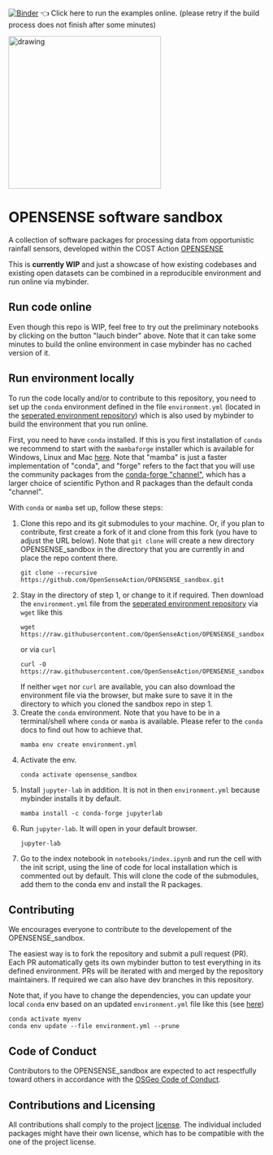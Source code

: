 [![Binder](https://mybinder.org/badge_logo.svg)](https://mybinder.org/v2/gh/OpenSenseAction/OPENSENSE_sandbox_environment/main?urlpath=git-pull?repo=https://github.com/OpenSenseAction/OPENSENSE_sandbox%26urlpath=lab/tree/OPENSENSE_sandbox/notebooks/index.ipynb&branch=main)  :point_left: Click here to run the examples online. (please retry if the build process does not finish after some minutes)

<img src="https://user-images.githubusercontent.com/102827/174779884-a2fb0971-4850-4ad6-93eb-2c53b922b408.svg" alt="drawing" width="300"/>

# OPENSENSE software sandbox
A collection of software packages for processing data from opportunistic rainfall sensors, developed within the COST Action [OPENSENSE](https://opensenseaction.eu/)

This is **currently WIP** and just a showcase of how existing codebases and existing open datasets can be combined in a reproducible environment and run online via mybinder.

## Run code online

Even though this repo is WIP, feel free to try out the preliminary notebooks by clicking on the button "lauch binder" above. Note that it can take some minutes to build the online environment in case mybinder has no cached version of it.

## Run environment locally

To run the code locally and/or to contribute to this repository, you need to set up the `conda` environment defined in the file `environment.yml` (located in the [seperated environment repository](https://github.com/OpenSenseAction/OPENSENSE_sandbox_environment)) which is also used by mybinder to build the environment that you run online.

First, you need to have `conda` installed. If this is you first installation of `conda` we recommend to start with the `mambaforge` installer which is available for Windows, Linux and Mac [here](https://github.com/conda-forge/miniforge#mambaforge). Note that "mamba" is just a faster implementation of "conda", and "forge" refers to the fact that you will use the community packages from the [conda-forge "channel"](https://conda-forge.org/), which has a  larger choice of scientific Python and R packages than the default conda "channel".

With `conda` or `mamba` set up, follow these steps:
1. Clone this repo and its git submodules to your machine. Or, if you plan to contribute, first create a fork of it and clone from this fork (you have to adjust the URL below). Note that `git clone` will create a new directory OPENSENSE_sandbox in the directory that you are currently in and place the repo content there.
   ```
   git clone --recursive https://github.com/OpenSenseAction/OPENSENSE_sandbox.git
   ```
2. Stay in the directory of step 1, or change to it if required. Then download the `environment.yml` file from the [seperated environment repository](https://github.com/OpenSenseAction/OPENSENSE_sandbox_environment) via `wget` like this
    ```
   wget https://raw.githubusercontent.com/OpenSenseAction/OPENSENSE_sandbox_environment/main/environment.yml
    ```
    or via `curl`
   ```
   curl -O https://raw.githubusercontent.com/OpenSenseAction/OPENSENSE_sandbox_environment/main/environment.yml
   ```
   If neither `wget` nor `curl` are available, you can also download the environment file via the browser, but make sure to save it in the directory to which you cloned the sandbox repo in step 1.
3. Create the `conda` environment. Note that you have to be in a terminal/shell where `conda` or `mamba` is available. Please refer to the `conda` docs to find out how to achieve that.
   ```
   mamba env create environment.yml
   ```
4. Activate the env.
   ```
   conda activate opensense_sandbox
   ```
5. Install `jupyter-lab` in addition. It is not in then `environment.yml` because mybinder installs it by default.
   ```
   mamba install -c conda-forge jupyterlab
   ```
6. Run `jupyter-lab`. It will open in your default browser.
   ```
   jupyter-lab
   ```
7. Go to the index notebook in `notebooks/index.ipynb` and run the cell with the init script, using the line of code for local installation which is commented out by default. This will clone the code of the submodules, add them to the conda env and install the R packages.

## Contributing

We encourages everyone to contribute to the developement of the OPENSENSE_sandbox.

The easiest way is to fork the repository and submit a pull request (PR). Each PR automatically gets its own mybinder button to test everything in its defined environment. PRs will be iterated with and merged by the repository maintainers. If required we can also have dev branches in this repository.

Note that, if you have to change the dependencies, you can update your local `conda` env based on an updated `environment.yml` file like this (see [here](https://stackoverflow.com/a/43873901/356463))
```
conda activate myenv
conda env update --file environment.yml --prune
```

## Code of Conduct

Contributors to the OPENSENSE_sandbox are expected to act respectfully toward others in accordance with the [OSGeo Code of Conduct](http://www.osgeo.org/code_of_conduct).

## Contributions and Licensing

All contributions shall comply to the project [license](LICENSE). The individual included packages might have their own license, which has to be compatible with the one of the project license.
